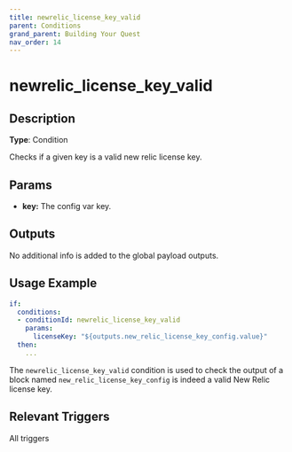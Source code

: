 ```yaml
---
title: newrelic_license_key_valid
parent: Conditions
grand_parent: Building Your Quest
nav_order: 14
---
```


# newrelic_license_key_valid

## Description

**Type**: Condition

Checks if a given key is a valid new relic license key.

## Params

- **key:** The config var key.

## Outputs

No additional info is added to the global payload outputs.

## Usage Example

```yaml
if:
  conditions:
  - conditionId: newrelic_license_key_valid
    params:
      licenseKey: "${outputs.new_relic_license_key_config.value}"
  then:
    ...
```

The `newrelic_license_key_valid` condition is used to check the output of a block named `new_relic_license_key_config` is indeed a valid New Relic license key.

## Relevant Triggers

All triggers